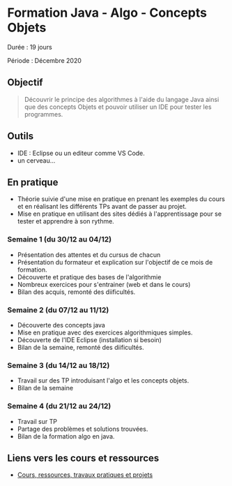 # Formation Java - Algo - Concepts Objets

Durée : 19 jours

Période : Décembre 2020

## Objectif

> Découvrir le principe des algorithmes à l'aide du langage Java ainsi que des concepts Objets et pouvoir utiliser un IDE pour tester les programmes.

## Outils

- IDE : Eclipse ou un editeur comme VS Code.
- un cerveau...

## En pratique

- Théorie suivie d'une mise en pratique en prenant les exemples du cours et en réalisant les différents TPs avant de passer au projet.
- Mise en pratique en utilisant des sites dédiés à l'apprentissage pour se tester et apprendre à son rythme.  

### Semaine 1 (du 30/12 au 04/12)

- Présentation des attentes et du cursus de chacun
- Présentation du formateur et explication sur l'objectif de ce mois de formation.
- Découverte et pratique des bases de l'algorithmie
- Nombreux exercices pour s'entrainer (web et dans le cours)
- Bilan des acquis, remonté des diificultés.

### Semaine 2 (du 07/12 au 11/12)

- Découverte des concepts java
- Mise en pratique avec des exercices algorithmiques simples.
- Découverte de l'IDE Eclipse (installation si besoin)
- Bilan de la semaine, remonté des diificultés.

### Semaine 3 (du 14/12 au 18/12)

- Travail sur des TP introduisant l'algo et les concepts objets.
- Bilan de la semaine

### Semaine 4 (du 21/12 au 24/12)

- Travail sur TP
- Partage des problèmes et solutions trouvées.
- Bilan de la formation algo en java.

## Liens vers les cours et ressources

- [Cours, ressources, travaux pratiques et projets](java/java1/0-algo-java/pedagogy/targets.md)